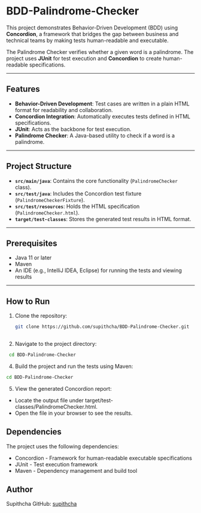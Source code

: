# BDD-Palindrome-Checker

This project demonstrates Behavior-Driven Development (BDD) using **Concordion**, a framework that bridges the gap between business and technical teams by making tests human-readable and executable.

The Palindrome Checker verifies whether a given word is a palindrome. The project uses **JUnit** for test execution and **Concordion** to create human-readable specifications.

---

## Features
- **Behavior-Driven Development**: Test cases are written in a plain HTML format for readability and collaboration.
- **Concordion Integration**: Automatically executes tests defined in HTML specifications.
- **JUnit**: Acts as the backbone for test execution.
- **Palindrome Checker**: A Java-based utility to check if a word is a palindrome.

---

## Project Structure
- **`src/main/java`**: Contains the core functionality (`PalindromeChecker` class).
- **`src/test/java`**: Includes the Concordion test fixture (`PalindromeCheckerFixture`).
- **`src/test/resources`**: Holds the HTML specification (`PalindromeChecker.html`).
- **`target/test-classes`**: Stores the generated test results in HTML format.

---

## Prerequisites
- Java 11 or later
- Maven
- An IDE (e.g., IntelliJ IDEA, Eclipse) for running the tests and viewing results

---

## How to Run
1. Clone the repository:
   ```bash
   git clone https://github.com/supithcha/BDD-Palindrome-Checker.git
 
2. Navigate to the project directory:
 ```bash
  cd BDD-Palindrome-Checker
  ```

4. Build the project and run the tests using Maven:
  ```bash
  cd BDD-Palindrome-Checker
  ```
5. View the generated Concordion report:
- Locate the output file under target/test-classes/PalindromeChecker.html.
- Open the file in your browser to see the results.

## Dependencies
The project uses the following dependencies:
- Concordion - Framework for human-readable executable specifications
- JUnit - Test execution framework
- Maven - Dependency management and build tool

## Author
Supithcha
GitHub: [supithcha](https://github.com/supithcha)
